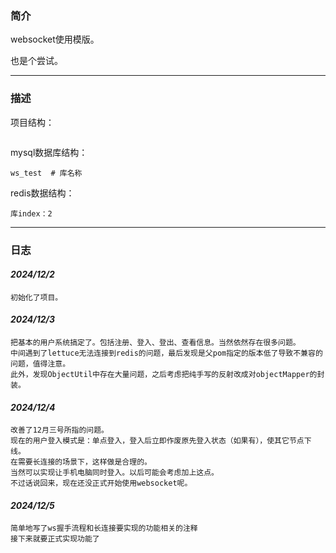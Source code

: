 ### 简介

websocket使用模版。

也是个尝试。

---

### 描述

项目结构：

```shell

```

mysql数据库结构：

```shell
ws_test  # 库名称
```

redis数据结构：

```shell
库index：2
```

---

### 日志

#### *2024/12/2*

```text
初始化了项目。
```

#### *2024/12/3*

```text
把基本的用户系统搞定了。包括注册、登入、登出、查看信息。当然依然存在很多问题。
中间遇到了lettuce无法连接到redis的问题，最后发现是父pom指定的版本低了导致不兼容的问题，值得注意。
此外，发现ObjectUtil中存在大量问题，之后考虑把纯手写的反射改成对objectMapper的封装。
```

#### *2024/12/4*

```text
改善了12月三号所指的问题。
现在的用户登入模式是：单点登入，登入后立即作废原先登入状态（如果有），使其它节点下线。
在需要长连接的场景下，这样做是合理的。
当然可以实现让手机电脑同时登入。以后可能会考虑加上这点。
不过话说回来，现在还没正式开始使用websocket呢。
```

#### *2024/12/5*

```text
简单地写了ws握手流程和长连接要实现的功能相关的注释
接下来就要正式实现功能了
```

